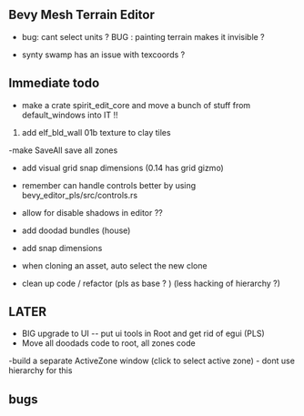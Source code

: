 

## Bevy Mesh Terrain Editor

- bug: cant select units ? 
 BUG : painting terrain makes it invisible ? 
 
 
- synty swamp has an issue with texcoords ?


## Immediate todo 


- make a crate  spirit_edit_core  and move a bunch of stuff from default_windows into IT !!

 1. add elf_bld_wall 01b  texture to clay tiles 

-make SaveAll save all zones 
 

- add visual grid snap dimensions (0.14 has grid gizmo)


- remember can  handle controls better  by  using bevy_editor_pls/src/controls.rs




- allow for disable shadows in editor ??

- add doodad bundles (house) 

-  add snap dimensions 

- when cloning an asset, auto select the new clone 

- clean up code / refactor (pls as base ? ) (less hacking of hierarchy ?)
 
 
## LATER  


- BIG  upgrade to UI -- put ui tools in Root and get rid of egui (PLS)
- Move all doodads code to root, all zones code

-build a separate ActiveZone window (click to select active zone) - dont use hierarchy for this 




## bugs 

 